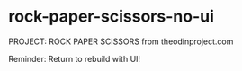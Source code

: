 # rock-paper-scissors-no-ui
PROJECT: ROCK PAPER SCISSORS from theodinproject.com

Reminder:
Return to rebuild with UI!

